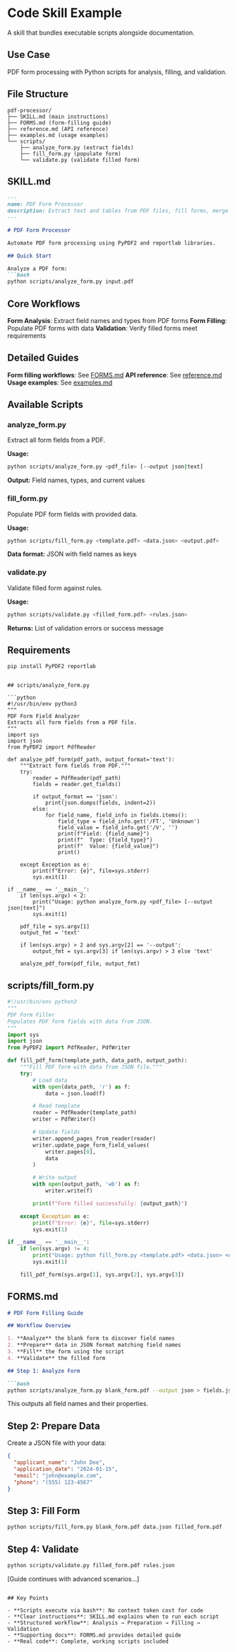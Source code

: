 # Code Skill Example

A skill that bundles executable scripts alongside documentation.

## Use Case
PDF form processing with Python scripts for analysis, filling, and validation.

## File Structure
```
pdf-processor/
├── SKILL.md (main instructions)
├── FORMS.md (form-filling guide)
├── reference.md (API reference)
├── examples.md (usage examples)
└── scripts/
    ├── analyze_form.py (extract fields)
    ├── fill_form.py (populate form)
    └── validate.py (validate filled form)
```

## SKILL.md

```markdown
---
name: PDF Form Processor
description: Extract text and tables from PDF files, fill forms, merge documents. Use when working with PDF documents, form automation, or document processing tasks.
---

# PDF Form Processor

Automate PDF form processing using PyPDF2 and reportlab libraries.

## Quick Start

Analyze a PDF form:
```bash
python scripts/analyze_form.py input.pdf
```

## Core Workflows

**Form Analysis**: Extract field names and types from PDF forms
**Form Filling**: Populate PDF forms with data
**Validation**: Verify filled forms meet requirements

## Detailed Guides

**Form filling workflows**: See [FORMS.md](FORMS.md)
**API reference**: See [reference.md](reference.md)
**Usage examples**: See [examples.md](examples.md)

## Available Scripts

### analyze_form.py
Extract all form fields from a PDF.

**Usage:**
```bash
python scripts/analyze_form.py <pdf_file> [--output json|text]
```

**Output:** Field names, types, and current values

### fill_form.py
Populate PDF form fields with provided data.

**Usage:**
```bash
python scripts/fill_form.py <template.pdf> <data.json> <output.pdf>
```

**Data format:** JSON with field names as keys

### validate.py
Validate filled form against rules.

**Usage:**
```bash
python scripts/validate.py <filled_form.pdf> <rules.json>
```

**Returns:** List of validation errors or success message

## Requirements

```bash
pip install PyPDF2 reportlab
```
```

## scripts/analyze_form.py

```python
#!/usr/bin/env python3
"""
PDF Form Field Analyzer
Extracts all form fields from a PDF file.
"""
import sys
import json
from PyPDF2 import PdfReader

def analyze_pdf_form(pdf_path, output_format='text'):
    """Extract form fields from PDF."""
    try:
        reader = PdfReader(pdf_path)
        fields = reader.get_fields()

        if output_format == 'json':
            print(json.dumps(fields, indent=2))
        else:
            for field_name, field_info in fields.items():
                field_type = field_info.get('/FT', 'Unknown')
                field_value = field_info.get('/V', '')
                print(f"Field: {field_name}")
                print(f"  Type: {field_type}")
                print(f"  Value: {field_value}")
                print()

    except Exception as e:
        print(f"Error: {e}", file=sys.stderr)
        sys.exit(1)

if __name__ == '__main__':
    if len(sys.argv) < 2:
        print("Usage: python analyze_form.py <pdf_file> [--output json|text]")
        sys.exit(1)

    pdf_file = sys.argv[1]
    output_fmt = 'text'

    if len(sys.argv) > 2 and sys.argv[2] == '--output':
        output_fmt = sys.argv[3] if len(sys.argv) > 3 else 'text'

    analyze_pdf_form(pdf_file, output_fmt)
```

## scripts/fill_form.py

```python
#!/usr/bin/env python3
"""
PDF Form Filler
Populates PDF form fields with data from JSON.
"""
import sys
import json
from PyPDF2 import PdfReader, PdfWriter

def fill_pdf_form(template_path, data_path, output_path):
    """Fill PDF form with data from JSON file."""
    try:
        # Load data
        with open(data_path, 'r') as f:
            data = json.load(f)

        # Read template
        reader = PdfReader(template_path)
        writer = PdfWriter()

        # Update fields
        writer.append_pages_from_reader(reader)
        writer.update_page_form_field_values(
            writer.pages[0],
            data
        )

        # Write output
        with open(output_path, 'wb') as f:
            writer.write(f)

        print(f"Form filled successfully: {output_path}")

    except Exception as e:
        print(f"Error: {e}", file=sys.stderr)
        sys.exit(1)

if __name__ == '__main__':
    if len(sys.argv) != 4:
        print("Usage: python fill_form.py <template.pdf> <data.json> <output.pdf>")
        sys.exit(1)

    fill_pdf_form(sys.argv[1], sys.argv[2], sys.argv[3])
```

## FORMS.md

```markdown
# PDF Form Filling Guide

## Workflow Overview

1. **Analyze** the blank form to discover field names
2. **Prepare** data in JSON format matching field names
3. **Fill** the form using the script
4. **Validate** the filled form

## Step 1: Analyze Form

```bash
python scripts/analyze_form.py blank_form.pdf --output json > fields.json
```

This outputs all field names and their properties.

## Step 2: Prepare Data

Create a JSON file with your data:

```json
{
  "applicant_name": "John Doe",
  "application_date": "2024-01-15",
  "email": "john@example.com",
  "phone": "(555) 123-4567"
}
```

## Step 3: Fill Form

```bash
python scripts/fill_form.py blank_form.pdf data.json filled_form.pdf
```

## Step 4: Validate

```bash
python scripts/validate.py filled_form.pdf rules.json
```

[Guide continues with advanced scenarios...]
```

## Key Points

- **Scripts execute via bash**: No context token cost for code
- **Clear instructions**: SKILL.md explains when to run each script
- **Structured workflow**: Analysis → Preparation → Filling → Validation
- **Supporting docs**: FORMS.md provides detailed guide
- **Real code**: Complete, working scripts included
